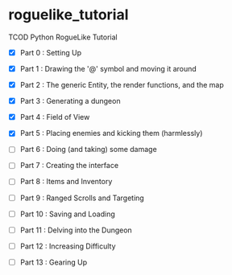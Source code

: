 # roguelike_tutorial
TCOD Python RogueLike Tutorial

- [x] Part  0 : Setting Up
- [x] Part  1 : Drawing the '@' symbol and moving it around

- [x] Part  2 : The generic Entity, the render functions, and the map
- [x] Part  3 : Generating a dungeon

- [x] Part  4 : Field of View
- [x] Part  5 : Placing enemies and kicking them (harmlessly)

- [ ] Part  6 : Doing (and taking) some damage
- [ ] Part  7 : Creating the interface
 
- [ ] Part  8 : Items and Inventory
- [ ] Part  9 : Ranged Scrolls and Targeting

- [ ] Part 10 : Saving and Loading
- [ ] Part 11 : Delving into the Dungeon

- [ ] Part 12 : Increasing Difficulty
- [ ] Part 13 : Gearing Up

